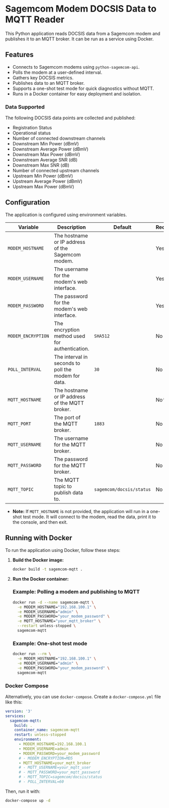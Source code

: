 # Sagemcom Modem DOCSIS Data to MQTT Reader

This Python application reads DOCSIS data from a Sagemcom modem and publishes it to an MQTT broker. It can be run as a service using Docker.

## Features

-   Connects to Sagemcom modems using `python-sagemcom-api`.
-   Polls the modem at a user-defined interval.
-   Gathers key DOCSIS metrics.
-   Publishes data to an MQTT broker.
-   Supports a one-shot test mode for quick diagnostics without MQTT.
-   Runs in a Docker container for easy deployment and isolation.

### Data Supported

The following DOCSIS data points are collected and published:

-   Registration Status
-   Operational status
-   Number of connected downstream channels
-   Downstream Min Power (dBmV)
-   Downstream Average Power (dBmV)
-   Downstream Max Power (dBmV)
-   Downstream Average SNR (dB)
-   Downstream Max SNR (dB)
-   Number of connected upstream channels
-   Upstream Min Power (dBmV)
-   Upstream Average Power (dBmV)
-   Upstream Max Power (dBmV)

## Configuration

The application is configured using environment variables.

| Variable             | Description                                       | Default                   | Required |
| -------------------- | ------------------------------------------------- | ------------------------- | -------- |
| `MODEM_HOSTNAME`     | The hostname or IP address of the Sagemcom modem. |                           | Yes      |
| `MODEM_USERNAME`     | The username for the modem's web interface.       |                           | Yes      |
| `MODEM_PASSWORD`     | The password for the modem's web interface.       |                           | Yes      |
| `MODEM_ENCRYPTION`   | The encryption method used for authentication.    | `SHA512`                  | No       |
| `POLL_INTERVAL`      | The interval in seconds to poll the modem for data. | `30`                      | No       |
| `MQTT_HOSTNAME`      | The hostname or IP address of the MQTT broker.    |                           | No*      |
| `MQTT_PORT`          | The port of the MQTT broker.                      | `1883`                    | No       |
| `MQTT_USERNAME`      | The username for the MQTT broker.                 |                           | No       |
| `MQTT_PASSWORD`      | The password for the MQTT broker.                 |                           | No       |
| `MQTT_TOPIC`         | The MQTT topic to publish data to.                | `sagemcom/docsis/status`  | No       |
-   **Note:** If `MQTT_HOSTNAME` is not provided, the application will run in a one-shot test mode. It will connect to the modem, read the data, print it to the console, and then exit.

## Running with Docker

To run the application using Docker, follow these steps:

1.  **Build the Docker image:**

    ```sh
    docker build -t sagemcom-mqtt .
    ```

2.  **Run the Docker container:**

    ### Example: Polling a modem and publishing to MQTT
    ```sh
    docker run -d --name sagemcom-mqtt \
      -e MODEM_HOSTNAME="192.168.100.1" \
      -e MODEM_USERNAME="admin" \
      -e MODEM_PASSWORD="your_modem_password" \
      -e MQTT_HOSTNAME="your_mqtt_broker" \
      --restart unless-stopped \
      sagemcom-mqtt
    ```
    
    ### Example: One-shot test mode
    ```sh
    docker run --rm \
      -e MODEM_HOSTNAME="192.168.100.1" \
      -e MODEM_USERNAME="admin" \
      -e MODEM_PASSWORD="your_modem_password" \
      sagemcom-mqtt
    ```

### Docker Compose

Alternatively, you can use `docker-compose`. Create a `docker-compose.yml` file like this:

```yaml
version: '3'
services:
  sagemcom-mqtt:
    build: .
    container_name: sagemcom-mqtt
    restart: unless-stopped
    environment:
      - MODEM_HOSTNAME=192.168.100.1
      - MODEM_USERNAME=admin
      - MODEM_PASSWORD=your_modem_password
      # - MODEM_ENCRYPTION=MD5
      - MQTT_HOSTNAME=your_mqtt_broker
      # - MQTT_USERNAME=your_mqtt_user
      # - MQTT_PASSWORD=your_mqtt_password
      # - MQTT_TOPIC=sagemcom/docsis/status
      # - POLL_INTERVAL=60
```

Then, run it with:
```sh
docker-compose up -d
``` 